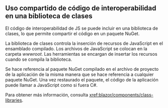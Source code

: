 ## <a name="share-interop-code-in-a-class-library"></a>Uso compartido de código de interoperabilidad en una biblioteca de clases

El código de interoperabilidad de JS se puede incluir en una biblioteca de clases, lo que permite compartir el código en un paquete NuGet.

La biblioteca de clases controla la inserción de recursos de JavaScript en el ensamblado compilado. Los archivos de JavaScript se colocan en la carpeta *wwwroot*. Las herramientas se encargan de insertar los recursos cuando se compila la biblioteca.

Se hace referencia al paquete NuGet compilado en el archivo de proyecto de la aplicación de la misma manera que se hace referencia a cualquier paquete NuGet. Una vez restaurado el paquete, el código de la aplicación puede llamar a JavaScript como si fuera C#.

Para obtener más información, consulta <xref:blazor/components/class-libraries>.
